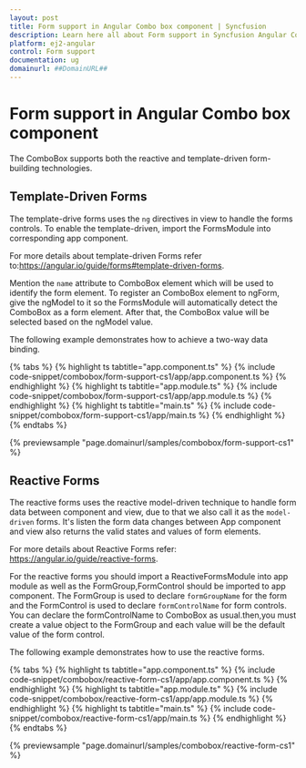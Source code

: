 ```yaml
---
layout: post
title: Form support in Angular Combo box component | Syncfusion
description: Learn here all about Form support in Syncfusion Angular Combo box component of Syncfusion Essential JS 2 and more.
platform: ej2-angular
control: Form support 
documentation: ug
domainurl: ##DomainURL##
---
```


# Form support in Angular Combo box component

The ComboBox supports both the reactive and template-driven form-building technologies.

## Template-Driven Forms

The template-drive forms uses the `ng` directives in view to handle the forms controls.
To enable the template-driven,  import the FormsModule into corresponding app component.

For more details about template-driven Forms refer to:<https://angular.io/guide/forms#template-driven-forms>.

Mention the `name` attribute to ComboBox element which will be used to identify the
form element. To register an ComboBox element to ngForm,  give the ngModel  to it
so the FormsModule will  automatically detect the ComboBox as a form element. After that, the ComboBox value will be selected based on the ngModel value.

The following example  demonstrates how to achieve a two-way data binding.

{% tabs %}
{% highlight ts tabtitle="app.component.ts" %}
{% include code-snippet/combobox/form-support-cs1/app/app.component.ts %}
{% endhighlight %}
{% highlight ts tabtitle="app.module.ts" %}
{% include code-snippet/combobox/form-support-cs1/app/app.module.ts %}
{% endhighlight %}
{% highlight ts tabtitle="main.ts" %}
{% include code-snippet/combobox/form-support-cs1/app/main.ts %}
{% endhighlight %}
{% endtabs %}
  
{% previewsample "page.domainurl/samples/combobox/form-support-cs1" %}

## Reactive Forms

The reactive forms uses the reactive model-driven technique to handle form data between component and view, due to that we also call it as the `model-driven` forms. It's listen the form data changes between App component and view also returns the valid states and values of form elements.

For more details about Reactive Forms refer: <https://angular.io/guide/reactive-forms>.

For the reactive forms you should import a ReactiveFormsModule into app module as well as the FormGroup,FormControl should be imported to app component. The FormGroup is used to declare `formGroupName` for the form and the FormControl is used to declare `formControlName` for form controls.
You can declare the formControlName to ComboBox as usual.then,you must create a value object to the FormGroup and each value will be the default value of the form control.

The following example demonstrates  how to use the reactive forms.

{% tabs %}
{% highlight ts tabtitle="app.component.ts" %}
{% include code-snippet/combobox/reactive-form-cs1/app/app.component.ts %}
{% endhighlight %}
{% highlight ts tabtitle="app.module.ts" %}
{% include code-snippet/combobox/reactive-form-cs1/app/app.module.ts %}
{% endhighlight %}
{% highlight ts tabtitle="main.ts" %}
{% include code-snippet/combobox/reactive-form-cs1/app/main.ts %}
{% endhighlight %}
{% endtabs %}
  
{% previewsample "page.domainurl/samples/combobox/reactive-form-cs1" %}